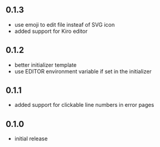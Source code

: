 ## 0.1.3
  - use emoji to edit file insteaf of SVG icon
  - added support for Kiro editor

## 0.1.2
  - better initializer template
  - use EDITOR environment variable if set in the initializer

## 0.1.1
  - added support for clickable line numbers in error pages

## 0.1.0
  - initial release
